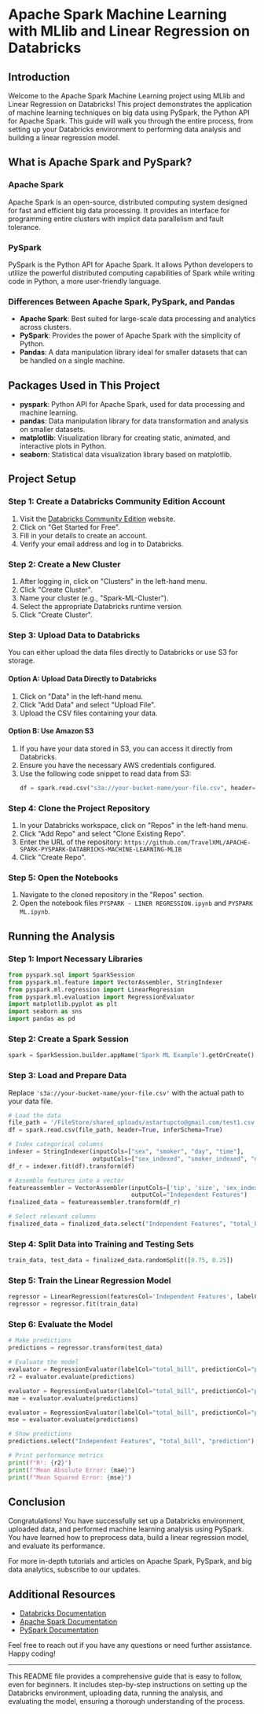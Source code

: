 # Apache Spark Machine Learning with MLlib and Linear Regression on Databricks

## Introduction

Welcome to the Apache Spark Machine Learning project using MLlib and Linear Regression on Databricks! This project demonstrates the application of machine learning techniques on big data using PySpark, the Python API for Apache Spark. This guide will walk you through the entire process, from setting up your Databricks environment to performing data analysis and building a linear regression model.

## What is Apache Spark and PySpark?

### Apache Spark

Apache Spark is an open-source, distributed computing system designed for fast and efficient big data processing. It provides an interface for programming entire clusters with implicit data parallelism and fault tolerance.

### PySpark

PySpark is the Python API for Apache Spark. It allows Python developers to utilize the powerful distributed computing capabilities of Spark while writing code in Python, a more user-friendly language.

### Differences Between Apache Spark, PySpark, and Pandas

- **Apache Spark**: Best suited for large-scale data processing and analytics across clusters.
- **PySpark**: Provides the power of Apache Spark with the simplicity of Python.
- **Pandas**: A data manipulation library ideal for smaller datasets that can be handled on a single machine.

## Packages Used in This Project

- **pyspark**: Python API for Apache Spark, used for data processing and machine learning.
- **pandas**: Data manipulation library for data transformation and analysis on smaller datasets.
- **matplotlib**: Visualization library for creating static, animated, and interactive plots in Python.
- **seaborn**: Statistical data visualization library based on matplotlib.

## Project Setup

### Step 1: Create a Databricks Community Edition Account

1. Visit the [Databricks Community Edition](https://community.cloud.databricks.com/login.html) website.
2. Click on "Get Started for Free".
3. Fill in your details to create an account.
4. Verify your email address and log in to Databricks.

### Step 2: Create a New Cluster

1. After logging in, click on "Clusters" in the left-hand menu.
2. Click "Create Cluster".
3. Name your cluster (e.g., "Spark-ML-Cluster").
4. Select the appropriate Databricks runtime version.
5. Click "Create Cluster".

### Step 3: Upload Data to Databricks

You can either upload the data files directly to Databricks or use S3 for storage.

#### Option A: Upload Data Directly to Databricks

1. Click on "Data" in the left-hand menu.
2. Click "Add Data" and select "Upload File".
3. Upload the CSV files containing your data.

#### Option B: Use Amazon S3

1. If you have your data stored in S3, you can access it directly from Databricks.
2. Ensure you have the necessary AWS credentials configured.
3. Use the following code snippet to read data from S3:
   ```python
   df = spark.read.csv("s3a://your-bucket-name/your-file.csv", header=True, inferSchema=True)
   ```

### Step 4: Clone the Project Repository

1. In your Databricks workspace, click on "Repos" in the left-hand menu.
2. Click "Add Repo" and select "Clone Existing Repo".
3. Enter the URL of the repository: `https://github.com/TravelXML/APACHE-SPARK-PYSPARK-DATABRICKS-MACHINE-LEARNING-MLIB`
4. Click "Create Repo".

### Step 5: Open the Notebooks

1. Navigate to the cloned repository in the "Repos" section.
2. Open the notebook files `PYSPARK - LINER REGRESSION.ipynb` and `PYSPARK ML.ipynb`.

## Running the Analysis

### Step 1: Import Necessary Libraries

```python
from pyspark.sql import SparkSession
from pyspark.ml.feature import VectorAssembler, StringIndexer
from pyspark.ml.regression import LinearRegression
from pyspark.ml.evaluation import RegressionEvaluator
import matplotlib.pyplot as plt
import seaborn as sns
import pandas as pd
```

### Step 2: Create a Spark Session

```python
spark = SparkSession.builder.appName('Spark ML Example').getOrCreate()
```

### Step 3: Load and Prepare Data

Replace `'s3a://your-bucket-name/your-file.csv'` with the actual path to your data file.

```python
# Load the data
file_path = '/FileStore/shared_uploads/astartupcto@gmail.com/test1.csv'
df = spark.read.csv(file_path, header=True, inferSchema=True)

# Index categorical columns
indexer = StringIndexer(inputCols=["sex", "smoker", "day", "time"],
                        outputCols=["sex_indexed", "smoker_indexed", "day_indexed", "time_index"])
df_r = indexer.fit(df).transform(df)

# Assemble features into a vector
featureassembler = VectorAssembler(inputCols=['tip', 'size', 'sex_indexed', 'smoker_indexed', 'day_indexed', 'time_index'],
                                   outputCol="Independent Features")
finalized_data = featureassembler.transform(df_r)

# Select relevant columns
finalized_data = finalized_data.select("Independent Features", "total_bill")
```

### Step 4: Split Data into Training and Testing Sets

```python
train_data, test_data = finalized_data.randomSplit([0.75, 0.25])
```

### Step 5: Train the Linear Regression Model

```python
regressor = LinearRegression(featuresCol='Independent Features', labelCol='total_bill')
regressor = regressor.fit(train_data)
```

### Step 6: Evaluate the Model

```python
# Make predictions
predictions = regressor.transform(test_data)

# Evaluate the model
evaluator = RegressionEvaluator(labelCol="total_bill", predictionCol="prediction", metricName="r2")
r2 = evaluator.evaluate(predictions)

evaluator = RegressionEvaluator(labelCol="total_bill", predictionCol="prediction", metricName="mae")
mae = evaluator.evaluate(predictions)

evaluator = RegressionEvaluator(labelCol="total_bill", predictionCol="prediction", metricName="mse")
mse = evaluator.evaluate(predictions)

# Show predictions
predictions.select("Independent Features", "total_bill", "prediction").show()

# Print performance metrics
print(f"R²: {r2}")
print(f"Mean Absolute Error: {mae}")
print(f"Mean Squared Error: {mse}")
```


## Conclusion

Congratulations! You have successfully set up a Databricks environment, uploaded data, and performed machine learning analysis using PySpark. You have learned how to preprocess data, build a linear regression model, and evaluate its performance.

For more in-depth tutorials and articles on Apache Spark, PySpark, and big data analytics, subscribe to our updates.

## Additional Resources

- [Databricks Documentation](https://docs.databricks.com/)
- [Apache Spark Documentation](https://spark.apache.org/documentation.html)
- [PySpark Documentation](https://spark.apache.org/docs/latest/api/python/)

Feel free to reach out if you have any questions or need further assistance. Happy coding!

---

This README file provides a comprehensive guide that is easy to follow, even for beginners. It includes step-by-step instructions on setting up the Databricks environment, uploading data, running the analysis, and evaluating the model, ensuring a thorough understanding of the process.
